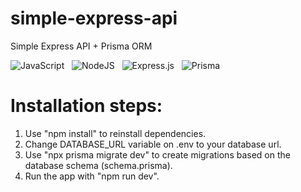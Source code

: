 # simple-express-api

Simple Express API + Prisma ORM

![JavaScript](https://img.shields.io/badge/javascript-%23323330.svg?style=for-the-badge&logo=javascript&logoColor=%23F7DF1E)&nbsp;&nbsp;&nbsp;![NodeJS](https://img.shields.io/badge/node.js-6DA55F?style=for-the-badge&logo=node.js&logoColor=white)&nbsp;&nbsp;&nbsp;![Express.js](https://img.shields.io/badge/express.js-%23404d59.svg?style=for-the-badge&logo=express&logoColor=%2361DAFB)&nbsp;&nbsp;&nbsp;![Prisma](https://img.shields.io/badge/Prisma-3982CE?style=for-the-badge&logo=Prisma&logoColor=white)

# Installation steps:

1. Use "npm install" to reinstall dependencies.
2. Change DATABASE_URL variable on .env to your database url.
3. Use "npx prisma migrate dev" to create migrations
   based on the database schema (schema.prisma).
4. Run the app with "npm run dev".
